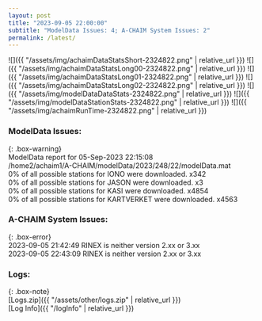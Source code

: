 ```yaml
---
layout: post
title: "2023-09-05 22:00:00"
subtitle: "ModelData Issues: 4; A-CHAIM System Issues: 2"
permalink: /latest/
---
```


![]({{ "/assets/img/achaimDataStatsShort-2324822.png" | relative_url }})
![]({{ "/assets/img/achaimDataStatsLong00-2324822.png" | relative_url }})
![]({{ "/assets/img/achaimDataStatsLong01-2324822.png" | relative_url }})
![]({{ "/assets/img/achaimDataStatsLong02-2324822.png" | relative_url }})
![]({{ "/assets/img/modelDataDataStats-2324822.png" | relative_url }})
![]({{ "/assets/img/modelDataStationStats-2324822.png" | relative_url }})
![]({{ "/assets/img/achaimRunTime-2324822.png" | relative_url }})


### ModelData Issues:  
  
{: .box-warning}  
 ModelData report for 05-Sep-2023 22:15:08   
 /home2/achaim1/A-CHAIM/modelData/2023/248/22/modelData.mat   
 0% of all possible stations for IONO were downloaded. x342   
 0% of all possible stations for JASON were downloaded. x3   
 0% of all possible stations for KASI were downloaded. x4854   
 0% of all possible stations for KARTVERKET were downloaded. x4563   
  
### A-CHAIM System Issues:  
  
{: .box-error}  
2023-09-05 21:42:49 RINEX is neither version 2.xx or 3.xx  
2023-09-05 22:43:09 RINEX is neither version 2.xx or 3.xx  

### Logs:  
  
{: .box-note}  
[Logs.zip]({{ "/assets/other/logs.zip" | relative_url }})  
[Log Info]({{ "/logInfo" | relative_url }})  
